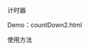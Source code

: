 计时器

Demo：countDown2.html

使用方法

<script src='countDown.js'></script>
<script>
//timestamp 截至时期的时间戳 ex.2015-3-20 12:30:40 
//config 天时分秒对象 ex.{days:xxx,hours:xxx,minutes:xxx,seconds:xxx}
countdown(timestamp,config);
</script>
